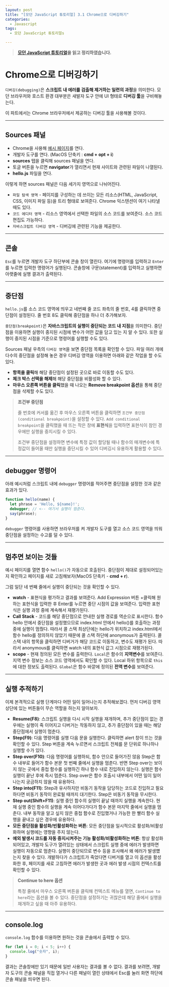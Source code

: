 ```yaml
---
layout: post
title: "[모던 JavaScript 튜토리얼] 3.1 Chrome으로 디버깅하기"
categories:
  - Javascript
tags:
  - 모던 JavaScript 튜토리얼s

---
```


> **[모던 JavaScript 튜토리얼](https://ko.javascript.info/)을 읽고 정리하였습니다.**

# Chrome으로 디버깅하기

`디버깅(debugging)`은 **스크립트 내 에러를 검출해 제거하는 일련의 과정**을 의미한다. 모던 브라우저와 호스트 환경 대부분은 새발자 도구 안에 UI 형태로 **디버깅 툴**을 구비해놓는다. 

이 파트에서는 Chrome 브라우저에서 제공하는 디버깅 툴을 사용해볼 것이다.

___

## Sources 패널

- Chrome을 사용해 [예시 페이지](https://ko.javascript.info/article/debugging-chrome/debugging/index.html)를 연다.
- 개발자 도구를 연다. (MacOS 단축키 : **cmd + opt + i**)
- **sources** 탭을 클릭해 sources 패널을 연다.
- 토글 버튼을 누르면 **navigator**가 열리면서 현재 사이트와 관련된 파일이 나열된다.
- **hello.js** 파일을 연다.

이렇게 하면 sources 패널은 다음 세가지 영역으로 나뉘어진다. 

- `파일 탐색 영역` - 페이지를 구성하는 데 쓰이는 모든 리소스(HTML, JavaScript, CSS, 이미지 파일 등)을 트리 형태로 보여준다. Chrome 익스텐션이 여기 나타낼 때도 있다.
- `코드 에디터 영역` - 리소스 영역에서 선택한 파일의 소스 코드를 보여준다. 소스 코드 편집도 가능하다.
- `자바스크립트 디버깅 영역` - 디버깅에 관련된 기능을 제공한다.

___

## 콘솔

`Esc`를 누르면 개발자 도구 하단부에 콘솔 창이 열린다. 여기에 명령어를 입력하고 `Enter`를 누르면 입력한 명령어가 실행된다. 콘솔창에 구문(statement)를 입력하고 실행하면 아랫줄에 실행 결과가 출력된다.

___

## 중단점

`hello.js`를 소스 코드 영역에 띄우고 네번째  줄 코드 좌측의 줄 번호, 4를 클릭하면 중단점이 설정된다. 줄 번호 8도 클릭해 중단점을 하나 더 추가해보자. 

`중단점(breakpoint)`은 **자바스크립트의 실행이 중단되는 코드 내 지점**을 의미한다. 중단점을 이용하면 실행이 중지된 시점에 변수가 어떤 값을 담고 있는 지 알 수 있다. 또한 실행이 중지된 시점을 기준으로 명령어를 실행할 수도 있다.

Sources 패널 우측의 `디버깅 영역`을 보면 중단점 목록을 확인할 수 있다. 파일 여러 개에 다수의 중단점을 설정해 놓은 경우 디버깅 영역을 이용하면 아래와 같은 작업을 할 수도 있다.

- **항목을 클릭**해 해당 중단점이 설정된 곳으로 바로 이동할 수도 있다.
- **체크 박스 선택을 해제**해 해당 중단점을 비활성화 할 수 있다.
- **마우스 오른쪽 버튼을 클릭**했을 때 나오는 **Remove breakpoint 옵션**을 통해 중단점을 삭제할 수도 있다.

> **조건부 중단점**
>
> 줄 번호에 커서를 옮긴 후 마우스 오른쪽 버튼을 클릭하면 `조건부 중단점(conditional breakpoint)`을 설정할 수 있다. `Add conditional breakpoint`을 클릭했을 때 뜨는 작은 창에 **표현식**을 입력하면 표현식이 참인 경우에만 실행을 중지시킬 수 있다.
>
> 조건부 중단점을 설정하면 변수에 특정 값이 할당될 때나 함수의 매개변수에 특정값이 들어올 때만 실행을 중단시킬 수 있어 디버깅시 유용하게 활용할 수 있다.

___

## debugger 명령어

아래 예시처럼 스크립트 내에 `debugger` 명령어를 적어주면 중단점을 설정한 것과 같은 효과가 있다.

```javascript
function hello(name) {
  let phrase = 'Hello, ${name}!';
  debugger; // <-- 여기서 실행이 멈춘다.
  say(phrase);
}
```

`debugger` 명령어를 사용하면 브라우저를 켜 개발자 도구를 열고 소스 코드 영역을 띄워 중단점을 설정하는 수고를 덜 수 있다.

___

## 멈추면 보이는 것들

예시 페이지를 열면 함수 `hello()`가 자동으로 호출된다. 중단점이 제대로 설정되어있는지 확인하고 페이지를 새로 고침해보자(MacOS 단축키 - **cmd + r**).

그럼 일단 네 번째 줄에서 실행이 중단되는 것을 확인할 수 있다. 

- **watch** - 표현식을 평가하고 결과를 보여준다.
  Add Expression 버튼 +클릭해 원하는 표현식을 입력한 후 Enter를 누르면 중단 시점의 값을 보여준다. 입력한 표현식은 실행 과정 중에 계속해서 재평가된다.
- **Call Stack** - 코드를 해당 중단점으로 안내한 실행 경로를 역순으로 표시한다.
  함수 hello 안에서 중단점을 설정했으므로 index.html 안에서 hello()를 호출하는 과정 중에 실행이 멈췄다. 따라서 콜 스택 최상단에는 hello가 위치하고 index.html에서 함수 hello를 정의하지 않았기 때문에 콜 스택 하단에 anonymous가 출력된다.
  콜 스택 내의 항목을 클릭하면 디버거가 해당 코드로 이동하고, 변수도 재평가 된다. 따라서 anonymous를 클릭하면 watch 내의 표현식 값그 시점으로 재평가된다.
- **scope** - 현재 정의된 모든 변수를 출력한다.
  `Local`은 함수의 **지역변수**를 보여준다. 지역 변수 정보는 소스 코드 영역에서도 확인할 수 있다. Local 하위 항목으로 `this`에 대한 정보도 출력된다. 
  `Global`은 함수 바깥에 정의된 **전역 변수**를 보여준다.

___

## 실행 추적하기

이제 본격적으로 실행 단계마다 어떤 일이 일어나는지 추적해보겠다. 먼저 디버깅 영역 상단에 있는 버튼들이 무슨 역할을 하는지 알아보자.

- **Resume(F8)**: 스크립트 실행을 다시 시작
  실행을 재개하며, 추가 중단점이 없는 경우에는 실행이 죽 이어지고 디버거는 작동하지 않고, 추가 중단점이 있을 때는 해당 중단점에서 실행이 멈춘다.
- **Step(F9)**: 다음 명령어를 실행
  다음 문을 실행한다. 클릭하면 alert 창이 뜨는 것을 확인할 수 있다. Step 버튼을 계속 누르면서 스크립트 전체를 문 단위로 하나하나 실행할 수가 있다.
- **Step over(F10)**: 다음 명령어를 실행하되, 함수 안으로 들어가진 않음
  Step은 함수 내부로 들어가 함수 본문 첫 번째 줄에서 실행을 멈춘다. 반면 Step over는 보이지 않는 곳에서 중첩 함수를 실행하긴 하나 함수 내로 진입하지 않는다. 실행은 함수 실행이 끝난 후에 즉시 멈춘다.
  Step over은 함수 호출시 내부에서 어떤 일이 일어나는지 궁금하지 않을 때 유용하다.
- **Step into(F11)**: Step과 유사하지만 비동기 동작을 담당하는 코드로 진입하고 필요하다면 비동기 동작이 완료될 때까지 대기한다. Step은 비동기 동작을 무시한다.
- **Step out(Shift+F11)**: 실행 중인 함수의 실행이 끝날 때까지 실행을 계속한다.
  현재 실행 중인 함수의 실행을 계속 이어다가다가 함수 본문 마지막 줄에서 실행을 멈춘다. 내부 동작을 알고 싶지 않은 중첩 함수로 진입했거나 가능한 한 빨리 함수 실행을 끝내고 싶은 경우에 유용하다.
- **모든 중단점을 활성화/빈활성화하는 버튼**: 모든 중단점을 일시적으로 활성화/비활성화하며 실행에는 영향을 주지 않는다.
- **예외 발생시 코드를 자동 중지시켜주는 기능 활성화/비활성화하는 버튼**: 항상 활성화되어있고, 개발자 도구가 열려있는 상태에서 스크립트 실행 중에 에러가 발생하면 실행이 자동으로 멈춘다. 실행이 중단되므로 변수 등을 조사해서 왜 에러가 발생헀는지 찾을 수 있다. 개발하다가 스크립트가 죽었다면 디버거를 열고 이 옵션을 활성화한 후, 페이지를 새로 고침하면 에러가 발생한 곳과 에러 발생 시점의 컨텍스트를 확인할 수 있다.

> **Continue to here 옵션**
>
> 특정 줄에서 마우스 오른쪽 버튼을 클릭해 컨텍스트 메뉴를 열면, `Continue to here`라는 옵션을 볼 수 있다. 중단점을 설정하기는 귀찮은데 해당 줄에서 실행을 재개하고 싶을 때 아주 유용하다.

___

## console.log

`console.log` 함수를 이용하면 원하는 것을 콘솔에서 출력할 수 있다.

```javascript
for (let i = 0; i < 5; i++) {
  console.log("숫자", i);
}
```

결과는 콘솔창에만 있기 때문에 일반 사용자는 결과를 볼 수 없다. 결과를 보려면, 개발자 도구의 콘솔 패널을 직접 열거나 다른 패널이 열린 상태에서 Esc를 눌러 화면 하단에 콘솔 패널을 띄우면 된다.